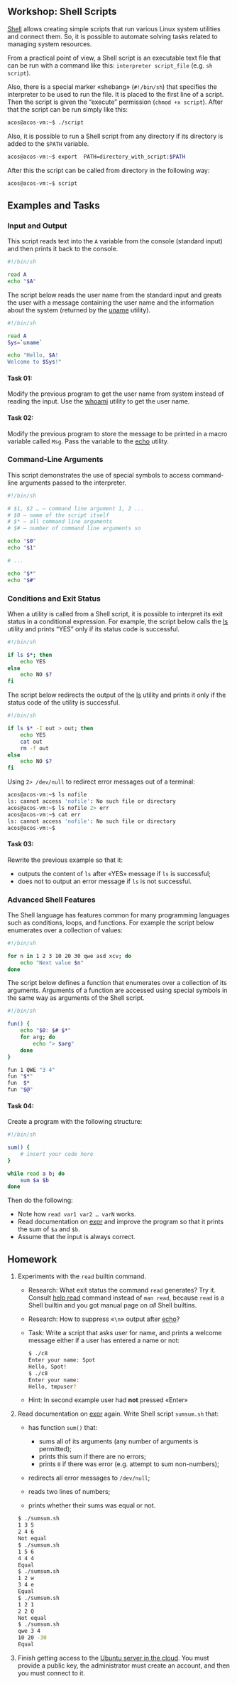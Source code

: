 Workshop: Shell Scripts
---

[Shell](https://en.wikipedia.org/wiki/Shell_script) allows creating simple scripts
that run various Linux system utilities and connect them.
So, it is possible to automate solving tasks related to managing system resources.

From a practical point of view, a Shell script is an executable text file that can be run with a command like this:
`interpreter script_file` (e.g. `sh script`).

Also, there is a special marker «shebang» (`#!/bin/sh`) that specifies the interpreter to be used to run the file.
It is placed to the first line of a script. Then the script is given the “execute” permission (`chmod +x script`).
After that the script can be run simply like this:
```bash
acos@acos-vm:~$ ./script
```

Also, it is possible to run a Shell script from any directory if its directory is added to the `$PATH` variable.
```bash
acos@acos-vm:~$ export  PATH=directory_with_script:$PATH
```

After this the script can be called from directory in the following way:
```bash
acos@acos-vm:~$ script
```

## Examples and Tasks

### Input and Output

This script reads text into the `A` variable from the console (standard input) and then prints it back to the console.
```bash
#!/bin/sh

read A
echo "$A"
```

The script below reads the user name from the standard input and greats
the user with a message containing the user name and the information about the system
(returned by the [uname](https://man7.org/linux/man-pages/man1/uname.1.html) utility).
```bash
#!/bin/sh

read A
Sys=`uname`

echo "Hello, $A!
Welcome to $Sys!"
```

#### Task 01:

Modify the previous program to get the user name from system instead of reading the input.
Use the [whoami](https://man7.org/linux/man-pages/man1/whoami.1.html) utility to get the user name.

#### Task 02:

Modify the previous program to store the message to be printed in a macro variable called `Msg`.
Pass the variable to the [echo](https://man7.org/linux/man-pages/man1/echo.1.html) utility.

### Command-Line Arguments

This script demonstrates the use of special symbols to access
command-line arguments passed to the interpreter.
```bash
#!/bin/sh

# $1, $2 … — command line argument 1, 2 ...
# $0 — name of the script itself
# $* — all command line arguments
# $# — number of command line arguments so

echo "$0"
echo "$1"

# ...

echo "$*"
echo "$#"
```

### Conditions and Exit Status

When a utility is called from a Shell script, it is possible to interpret its exit status in a conditional expression.
For example, the script below calls the [ls](https://man7.org/linux/man-pages/man1/ls.1.html) utility and prints
“YES” only if its status code is successful.
```bash
#!/bin/sh

if ls $*; then
    echo YES
else
    echo NO $?
fi
```

The script below redirects the output of the [ls](https://man7.org/linux/man-pages/man1/ls.1.html) utility and
prints it only if the status code of the utility is successful.
```bash
#!/bin/sh

if ls $* -I out > out; then
    echo YES
    cat out
    rm -f out
else
    echo NO $?
fi
```

Using `2> /dev/null` to redirect error messages out of a terminal:

```bash
acos@acos-vm:~$ ls nofile
ls: cannot access 'nofile': No such file or directory
acos@acos-vm:~$ ls nofile 2> err
acos@acos-vm:~$ cat err
ls: cannot access 'nofile': No such file or directory
acos@acos-vm:~$
```

#### Task 03:

Rewrite the previous example so that it:
* outputs the content of `ls` after «YES» message if `ls` is successful;
* does not to output an error message if `ls` is not successful.

### Advanced Shell Features

The Shell language has features common for many programming languages such as conditions, loops, and functions.
For example the script below enumerates over a collection of values:
```bash
#!/bin/sh

for n in 1 2 3 10 20 30 qwe asd xcv; do
    echo "Next value $n"
done
```

The script below defines a function that enumerates over a collection of its arguments. 
Arguments of a function are accessed using special symbols in the same way as arguments of the Shell script.
```bash
#!/bin/sh

fun() {
    echo "$0: $# $*"
    for arg; do
        echo "> $arg"
    done
}

fun 1 QWE "3 4"
fun "$*"
fun  $*
fun "$@"
```

#### Task 04:

Create a program with the following structure:
```bash
#!/bin/sh

sum() {
    # insert your code here
}

while read a b; do
    sum $a $b
done
```
Then do the following:
* Note how `read var1 var2 … varN` works.
* Read documentation on [expr](https://man7.org/linux/man-pages/man1/expr.1.html)
  and improve the program so that it prints the sum of `$a` and `$b`.
* Assume that the input is always correct.

## Homework

1. Experiments with the `read` builtin command.
   * Research: What exit status the command `read` generates? Try it.
     Consult [help read](https://www.gnu.org/software/bash/manual/bash.html#index-read)
     command instead of `man read`, because `read` is a Shell builtin and you got manual page on _all_ Shell builtins.
   * Research: How to suppress «`\n`» output after [echo](https://man7.org/linux/man-pages/man1/echo.1.html)?
   * Task: Write a script that asks user for name,
     and prints a welcome message either if a user has entered a name or not:

     ```bash
     $ ./c8
     Enter your name: Spot
     Hello, Spot!
     $ ./c8
     Enter your name:
     Hello, tmpuser?
     ```

   * Hint: In second example user had __not__ pressed «Enter»

1. Read documentation on [expr](https://man7.org/linux/man-pages/man1/expr.1.html) again.
   Write Shell script `sumsum.sh` that:

   * has function `sum()` that:
       * sums all of its arguments (any number of arguments is permitted);
       * prints this sum if there are no errors;
       * prints `0` if there was error (e.g. attempt to sum non-numbers);

   * redirects all error messages to `/dev/null`;
   * reads two lines of numbers;
   * prints whether their sums was equal or not.

   ```bash
   $ ./sumsum.sh
   1 3 5
   2 4 6
   Not equal
   $ ./sumsum.sh
   1 5 6
   4 4 4
   Equal
   $ ./sumsum.sh
   1 2 w
   3 4 e
   Equal
   $ ./sumsum.sh
   1 2 1
   2 2 Q
   Not equal
   $ ./sumsum.sh
   qwe 3 4
   10 20 -30
   Equal
   ```

1. Finish getting access to the [Ubuntu server in the cloud](
   https://andrewt0301.github.io/hse-acos-course/software/cloud_ssh.html).
   You must provide a public key, the administrator must create an account, and then you must connect to it.
